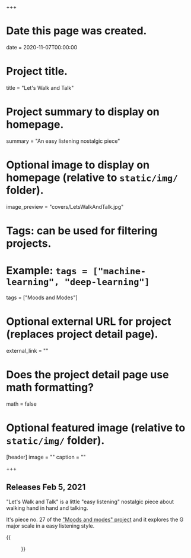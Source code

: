 +++
# Date this page was created.
date = 2020-11-07T00:00:00

# Project title.
title = "Let's Walk and Talk"

# Project summary to display on homepage.
summary = "An easy listening nostalgic piece"

# Optional image to display on homepage (relative to `static/img/` folder).
image_preview = "covers/LetsWalkAndTalk.jpg"

# Tags: can be used for filtering projects.
# Example: `tags = ["machine-learning", "deep-learning"]`
tags = ["Moods and Modes"]

# Optional external URL for project (replaces project detail page).
external_link = ""

# Does the project detail page use math formatting?
math = false

# Optional featured image (relative to `static/img/` folder).
[header]
image = ""
caption = ""

+++

## Releases Feb 5, 2021

"Let's Walk and Talk" is a little "easy listening" nostalgic piece about walking hand in hand and talking.

It's piece no. 27 of the ["Moods and modes" project](/post/moods_and_modes) and it explores the G major scale in a easy listening style.

{{<figure src="/img/covers/LetsWalkAndTalk.jpg" width="320" link="https://distrokid.com/hyperfollow/skeeboo/lets-walk-and-talk" target="_blank">}}
